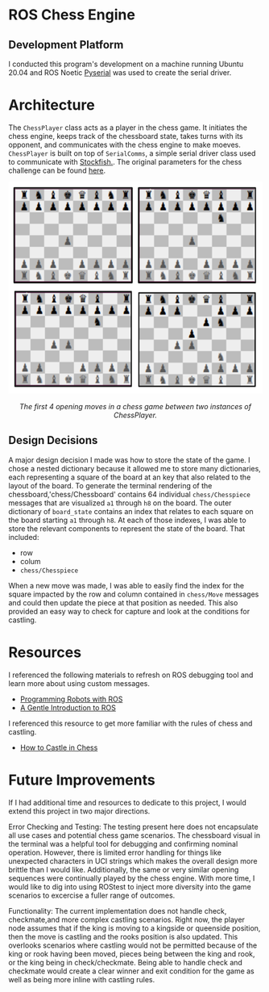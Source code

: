 # ROS Chess Engine
## Development Platform
I conducted this program's development on a machine running Ubuntu 20.04 and ROS Noetic  [Pyserial](https://pyserial.readthedocs.io/en/latest/pyserial.html) was used to create the serial driver.

# Architecture
The `ChessPlayer` class acts as a player in the chess game. It initiates the chess engine, keeps track of the chessboard state, takes turns with its opponent, and communicates with the chess engine to make moeves. `ChessPlayer` is built on top of `SerialComms`, a simple serial driver class used to communicate with [Stockfish.](https://stockfishchess.org/). The original parameters for the chess challenge can be found [here](https://github.com/WHOIGit/ros-chess-challenge).

<p align="center">
  <img width="580" height="420" src="https://github.com/amfry/sp23-ros-chess-challenge/blob/main/docs/chess_opening_seq.png">
</p>
<p <p align="center">
  <em>The first 4 opening moves in a chess game between two instances of ChessPlayer.</em>
</p>

## Design Decisions
A major design decision I made was how to store the state of the game.  I chose a nested dictionary because it allowed me to store many dictionaries, each representing a square of the board at an key that also related to the layout of the board. To generate the terminal rendering of the chessboard,'chess/Chessboard' contains 64 individual `chess/Chesspiece` messages that are visualized `a1` through `h8` on the board. The outer dictionary of `board_state` contains an index that relates to each square on the board starting `a1` through `h8`. At each of those indexes, I was able to store the relevant components to represent the state of the board. That included: 
  - row
  - colum
  - `chess/Chesspiece`
  
  When a new move was made, I was able to easily find the index for the square impacted by the row and column contained in `chess/Move` messages and could then update the piece at that position as needed. This also provided an easy way to check for capture and look at the conditions for castling.

# Resources
I referenced the following materials to refresh on ROS debugging tool and learn more about using custom messages.
- [Programming Robots with ROS](https://www.oreilly.com/library/view/programming-robots-with/9781449325480/)
- [A Gentle Introduction to ROS](https://jokane.net/agitr/) 

I referenced this resource to get more familiar with the rules of chess and castling.
- [How to Castle in Chess](https://www.chess.com/article/view/how-to-castle-in-chess)

# Future Improvements
If I had additional time and resources to dedicate to this project, I would extend this project in two major directions.

Error Checking and Testing: The testing present here does not encapsulate all use cases and potential chess game scenarios. The chessboard visual in the terminal was a helpful tool for debugging and confirming nominal operation. However, there is limited error handling for things like unexpected characters in UCI strings which makes the overall design more brittle than I would like. Additionally, the same or very similar opening sequences were continually played by the chess engine. With more time, I would like to dig into using ROStest to inject more diversity into the game scenarios to excercise a fuller range of outcomes.

Functionality: The current implementation does not handle check, checkmate,and more complex castling scenarios. Right now, the player node assumes that if the king is moving to a kingside or queenside position, then the move is castling and the rooks position is also updated. This overlooks scenarios where castling would not be permitted because of the king or rook having been moved, pieces being between the king and rook, or the king being in check/checkmate. Being able to handle check and checkmate would create a clear winner and exit condition for the game as well as being more inline with castling rules.

